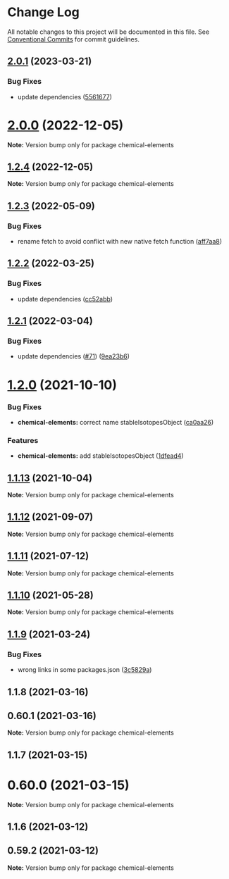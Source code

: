 # Change Log

All notable changes to this project will be documented in this file.
See [Conventional Commits](https://conventionalcommits.org) for commit guidelines.

## [2.0.1](https://github.com/cheminfo/mass-tools/compare/chemical-elements@2.0.0...chemical-elements@2.0.1) (2023-03-21)


### Bug Fixes

* update dependencies ([5561677](https://github.com/cheminfo/mass-tools/commit/5561677a490ae59abe196279ce7c0e66f1537ffb))





# [2.0.0](https://github.com/cheminfo/mass-tools/compare/chemical-elements@1.2.4...chemical-elements@2.0.0) (2022-12-05)

**Note:** Version bump only for package chemical-elements

## [1.2.4](https://github.com/cheminfo/mass-tools/compare/chemical-elements@1.2.3...chemical-elements@1.2.4) (2022-12-05)

**Note:** Version bump only for package chemical-elements

## [1.2.3](https://github.com/cheminfo/mass-tools/compare/chemical-elements@1.2.2...chemical-elements@1.2.3) (2022-05-09)

### Bug Fixes

- rename fetch to avoid conflict with new native fetch function ([aff7aa8](https://github.com/cheminfo/mass-tools/commit/aff7aa859f81e3d10192566bc04f7a8bb90bdcf9))

## [1.2.2](https://github.com/cheminfo/mass-tools/compare/chemical-elements@1.2.1...chemical-elements@1.2.2) (2022-03-25)

### Bug Fixes

- update dependencies ([cc52abb](https://github.com/cheminfo/mass-tools/commit/cc52abb8cf7dd65920b190983b2458e141e425d8))

## [1.2.1](https://github.com/cheminfo/mass-tools/compare/chemical-elements@1.2.0...chemical-elements@1.2.1) (2022-03-04)

### Bug Fixes

- update dependencies ([#71](https://github.com/cheminfo/mass-tools/issues/71)) ([9ea23b6](https://github.com/cheminfo/mass-tools/commit/9ea23b6683d32489b26b0f9abda97dc69fffaca3))

# [1.2.0](https://github.com/cheminfo/mass-tools/compare/chemical-elements@1.1.13...chemical-elements@1.2.0) (2021-10-10)

### Bug Fixes

- **chemical-elements:** correct name stableIsotopesObject ([ca0aa26](https://github.com/cheminfo/mass-tools/commit/ca0aa26fb8dbb826ad0d2fc96ab9aed03db92757))

### Features

- **chemical-elements:** add stableIsotopesObject ([1dfead4](https://github.com/cheminfo/mass-tools/commit/1dfead4899b501adfc27e8f4a94e13c394b47402))

## [1.1.13](https://github.com/cheminfo/mass-tools/compare/chemical-elements@1.1.12...chemical-elements@1.1.13) (2021-10-04)

**Note:** Version bump only for package chemical-elements

## [1.1.12](https://github.com/cheminfo/mass-tools/compare/chemical-elements@1.1.11...chemical-elements@1.1.12) (2021-09-07)

**Note:** Version bump only for package chemical-elements

## [1.1.11](https://github.com/cheminfo/mass-tools/compare/chemical-elements@1.1.10...chemical-elements@1.1.11) (2021-07-12)

**Note:** Version bump only for package chemical-elements

## [1.1.10](https://github.com/cheminfo/mass-tools/compare/chemical-elements@1.1.9...chemical-elements@1.1.10) (2021-05-28)

**Note:** Version bump only for package chemical-elements

## [1.1.9](https://github.com/cheminfo/mass-tools/compare/chemical-elements@1.1.8...chemical-elements@1.1.9) (2021-03-24)

### Bug Fixes

- wrong links in some packages.json ([3c5829a](https://github.com/cheminfo/mass-tools/commit/3c5829a153dd198d56e7d54c065bf7e241ea0423))

## 1.1.8 (2021-03-16)

## 0.60.1 (2021-03-16)

**Note:** Version bump only for package chemical-elements

## 1.1.7 (2021-03-15)

# 0.60.0 (2021-03-15)

**Note:** Version bump only for package chemical-elements

## 1.1.6 (2021-03-12)

## 0.59.2 (2021-03-12)

**Note:** Version bump only for package chemical-elements
